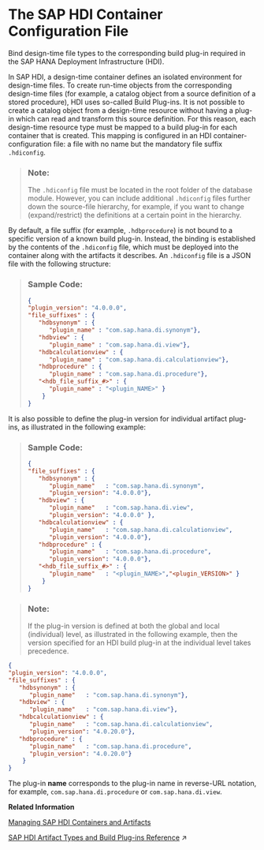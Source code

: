 <!-- loio64004007ba094687bfc1a03453efb804 -->

# The SAP HDI Container Configuration File

Bind design-time file types to the corresponding build plug-in required in the SAP HANA Deployment Infrastructure \(HDI\).

In SAP HDI, a design-time container defines an isolated environment for design-time files. To create run-time objects from the corresponding design-time files \(for example, a catalog object from a source definition of a stored procedure\), HDI uses so-called Build Plug-ins. It is not possible to create a catalog object from a design-time resource without having a plug-in which can read and transform this source definition. For this reason, each design-time resource type must be mapped to a build plug-in for each container that is created. This mapping is configured in an HDI container-configuration file: a file with no name but the mandatory file suffix `.hdiconfig`.

> ### Note:  
> The `.hdiconfig` file must be located in the root folder of the database module. However, you can include additional `.hdiconfig` files further down the source-file hierarchy, for example, if you want to change \(expand/restrict\) the definitions at a certain point in the hierarchy.

By default, a file suffix \(for example, `.hdbprocedure`\) is not bound to a specific version of a known build plug-in. Instead, the binding is established by the contents of the `.hdiconfig` file, which must be deployed into the container along with the artifacts it describes. An `.hdiconfig` file is a JSON file with the following structure:

> ### Sample Code:  
> ```json
> {
> "plugin_version": "4.0.0.0",
> "file_suffixes" : {
>    "hdbsynonym" : { 
>       "plugin_name" : "com.sap.hana.di.synonym"},
>    "hdbview" : { 
>       "plugin_name" : "com.sap.hana.di.view"}, 
>    "hdbcalculationview" : { 
>       "plugin_name" : "com.sap.hana.di.calculationview"},
>    "hdbprocedure" : { 
>       "plugin_name" : "com.sap.hana.di.procedure"},
>    "<hdb_file_suffix_#>" : {
>       "plugin_name" : "<plugin_NAME>" }
>     }
> }
> ```

It is also possible to define the plug-in version for individual artifact plug-ins, as illustrated in the following example:

> ### Sample Code:  
> ```json
> {
> "file_suffixes" : {
>    "hdbsynonym" : { 
>       "plugin_name"   : "com.sap.hana.di.synonym", 
>       "plugin_version": "4.0.0.0"},
>    "hdbview" : { 
>       "plugin_name"   : "com.sap.hana.di.view", 
>       "plugin_version": "4.0.0.0" }, 
>    "hdbcalculationview" : { 
>       "plugin_name"   : "com.sap.hana.di.calculationview", 
>       "plugin_version": "4.0.0.0"},
>    "hdbprocedure" : { 
>       "plugin_name"   : "com.sap.hana.di.procedure", 
>       "plugin_version": "4.0.0.0"},
>    "<hdb_file_suffix_#>" : {
>       "plugin_name"   : "<plugin_NAME>","<plugin_VERSION>" }
>     }
> }
> ```

> ### Note:  
> If the plug-in version is defined at both the global and local \(individual\) level, as illustrated in the following example, then the version specified for an HDI build plug-in at the individual level takes precedence.

```json
{
"plugin_version": "4.0.0.0",
"file_suffixes" : {
   "hdbsynonym" : { 
      "plugin_name"   : "com.sap.hana.di.synonym"},
   "hdbview" : { 
      "plugin_name"   : "com.sap.hana.di.view"}, 
   "hdbcalculationview" : { 
      "plugin_name"   : "com.sap.hana.di.calculationview", 
      "plugin_version": "4.0.20.0"},
   "hdbprocedure" : { 
      "plugin_name"   : "com.sap.hana.di.procedure", 
      "plugin_version": "4.0.20.0"}
    }
}
```

The plug-in **name** corresponds to the plug-in name in reverse-URL notation, for example, `com.sap.hana.di.procedure` or `com.sap.hana.di.view`.

**Related Information**  


[Managing SAP HDI Containers and Artifacts](managing-sap-hdi-containers-and-artifacts-23f1f40.md "In SAP HANA Deployment Infrastructure (HDI), database development artifacts are deployed to so-called containers.")

[SAP HDI Artifact Types and Build Plug-ins Reference](https://help.sap.com/viewer/c2cc2e43458d4abda6788049c58143dc/2024_1_QRC/en-US/9789224788a34d93a86080cab993575c.html "The SAP HANA Cloud, SAP HANA database deployment infrastructure (HDI) supports a wide variety of database artifact types, for example, tables, indexes, and views.") :arrow_upper_right:

